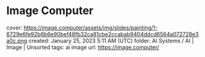 # Image Computer

cover: https://image.computer/assets/img/slides/painting/1-6729e6fe92b6b6e90bef48fb32ca81cbe2ccabab9404ddcd6564a072728e3a0c.png
created: January 25, 2023 5:11 AM (UTC)
folder: AI Systems / AI | Image | Unsorted
tags: ai image
url: https://image.computer/
